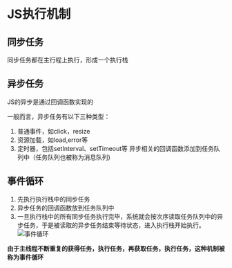 # JS执行机制

## **同步任务**

同步任务都在主行程上执行，形成一个执行栈

## **异步任务**

JS的异步是通过回调函数实现的

一般而言，异步任务有以下三种类型：

1. 普通事件，如click，resize
2. 资源加载，如load,error等
3. 定时器，包括setInterval、setTimeout等
异步相关的回调函数添加到任务队列中（任务队列也被称为消息队列)
## 事件循环
1. 先执行执行栈中的同步任务
2. 异步任务的回调函数放到任务队列中
3. 一旦执行栈中的所有同步任务执行完毕，系统就会按次序读取任务队列中的异步任务，于是被读取的异步任务结束等待状态，进入执行栈开始执行。
![事件循环](./images/1551435398306.png)

**由于主线程不断重复的获得任务，执行任务，再获取任务，执行任务，这种机制被称为事件循环**